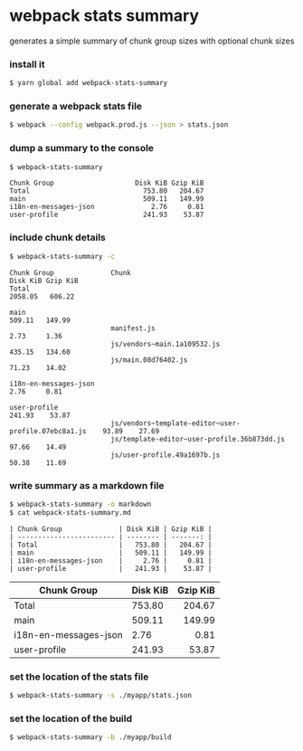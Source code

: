 # webpack stats summary

generates a simple summary of chunk group sizes with optional chunk sizes

### install it

```bash
$ yarn global add webpack-stats-summary
```

### generate a webpack stats file

```bash
$ webpack --config webpack.prod.js --json > stats.json
```

### dump a summary to the console

```bash
$ webpack-stats-summary
```

```
Chunk Group                    Disk KiB Gzip KiB
Total                            753.80   204.67
main                             509.11   149.99
i18n-en-messages-json              2.76     0.81
user-profile                     241.93    53.87
```

### include chunk details

```bash
$ webpack-stats-summary -c
```

```
Chunk Group              Chunk                                               Disk KiB Gzip KiB
Total                                                                         2058.05   606.22

main                                                                           509.11   149.99
                         manifest.js                                             2.73     1.36
                         js/vendors~main.1a109532.js                           435.15   134.60
                         js/main.08d76402.js                                    71.23    14.02

i18n-en-messages-json                                                            2.76     0.81

user-profile                                                                   241.93    53.87
                         js/vendors~template-editor~user-profile.07ebc8a1.js    93.89    27.69
                         js/template-editor~user-profile.36b873dd.js            97.66    14.49
                         js/user-profile.49a1697b.js                            50.38    11.69
```

### write summary as a markdown file

```bash
$ webpack-stats-summary -o markdown
$ cat webpack-stats-summary.md
```

```
| Chunk Group              | Disk KiB | Gzip KiB |
| ------------------------ | -------- | -------: |
| Total                    |   753.80 |   204.67 |
| main                     |   509.11 |   149.99 |
| i18n-en-messages-json    |     2.76 |     0.81 |
| user-profile             |   241.93 |    53.87 |
```

| Chunk Group           | Disk KiB | Gzip KiB |
| --------------------- | -------- | -------: |
| Total                 | 753.80   |   204.67 |
| main                  | 509.11   |   149.99 |
| i18n-en-messages-json | 2.76     |     0.81 |
| user-profile          | 241.93   |    53.87 |

### set the location of the stats file

```bash
$ webpack-stats-summary -s ./myapp/stats.json
```

### set the location of the build

```bash
$ webpack-stats-summary -b ./myapp/build
```
